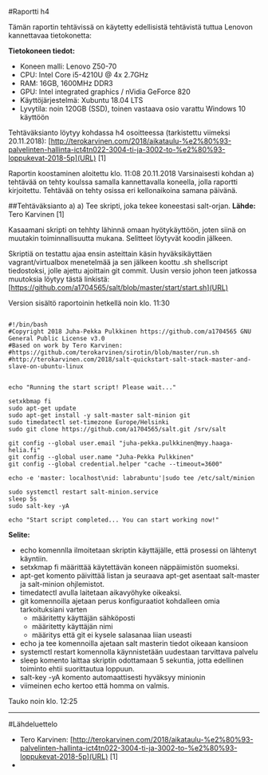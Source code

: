 #Raportti h4

Tämän raportin tehtävissä on käytetty edellisistä tehtävistä tuttua Lenovon kannettavaa tietokonetta:


**Tietokoneen tiedot:**

* Koneen malli: Lenovo Z50-70
* CPU: Intel Core i5-4210U @ 4x 2.7GHz
* RAM: 16GB, 1600MHz DDR3
* GPU: Intel integrated graphics / nVidia GeForce 820
* Käyttöjärjestelmä: Xubuntu 18.04 LTS
* Lyvytila: noin 120GB (SSD), toinen vastaava osio varattu Windows 10 käyttöön

Tehtäväksianto löytyy kohdassa h4 osoitteessa (tarkistettu viimeksi 20.11.2018):
[http://terokarvinen.com/2018/aikataulu-%e2%80%93-palvelinten-hallinta-ict4tn022-3004-ti-ja-3002-to-%e2%80%93-loppukevat-2018-5p](URL) [1]

Raportin koostaminen aloitettu klo. 11:08 20.11.2018
Varsinaisesti kohdan a) tehtävää on tehty koulssa samalla kannettavalla koneella, jolla raportti kirjoitettu. Tehtävää on tehty osissa eri kellonaikoina samana päivänä.

##Tehtäväksianto a)
a) Tee skripti, joka tekee koneestasi salt-orjan. **Lähde:** Tero Karvinen [1]


Kasaamani skripti on tehhty lähinnä omaan hyötykäyttöön, joten siinä on muutakin toiminnallisuutta mukana. Selitteet löytyvät koodin jälkeen.


Skriptiä on testattu ajaa ensin asteittain käsin hyväksikäyttäen vagrant/virtualbox menetelmää ja sen jälkeen koottu .sh shellscript tiedostoksi, jolle ajettu ajoittain git commit. Uusin versio johon teen jatkossa muutoksia löytyy tästä linkistä: [https://github.com/a1704565/salt/blob/master/start/start.sh](URL)



Version sisältö raportoinin hetkellä noin klo. 11:30

```Shell

#!/bin/bash
#Copyright 2018 Juha-Pekka Pulkkinen https://github.com/a1704565 GNU General Public License v3.0
#Based on work by Tero Karvinen:
#https://github.com/terokarvinen/sirotin/blob/master/run.sh
#http://terokarvinen.com/2018/salt-quickstart-salt-stack-master-and-slave-on-ubuntu-linux


echo "Running the start script! Please wait..."

setxkbmap fi
sudo apt-get update
sudo apt-get install -y salt-master salt-minion git
sudo timedatectl set-timezone Europe/Helsinki
sudo git clone https://github.com/a1704565/salt.git /srv/salt

git config --global user.email "juha-pekka.pulkkinen@myy.haaga-helia.fi"
git config --global user.name "Juha-Pekka Pulkkinen"
git config --global credential.helper "cache --timeout=3600"

echo -e 'master: localhost\nid: labrabuntu'|sudo tee /etc/salt/minion

sudo systemctl restart salt-minion.service
sleep 5s
sudo salt-key -yA

echo "Start script completed... You can start working now!"

```

**Selite:**

* echo komennlla ilmoitetaan skriptin käyttäjälle, että prosessi on lähtenyt käyntiin.
* setxkmap fi määrittää käytettävän koneen näppäimistön suomeksi.
* apt-get komento päivittää listan ja seuraava apt-get asentaat salt-master ja salt-minion ohjlemistot.
* timedatectl avulla laitetaan aikavyöhyke oikeaksi.
* git komennoilla ajetaan perus konfiguraatiot kohdalleen omia tarkoituksiani varten
	* määritetty käyttäjän sähköposti
	* määritetty käyttäjän nimi
	* määritys että git ei kysele salasanaa liian useasti
* echo ja tee komennoilla ajetaan salt masterin tiedot oikeaan kansioon
* systemctl restart komennolla käynnistetään uudestaan tarvittava palvelu
* sleep komento laittaa skriptin odottamaan 5 sekuntia, jotta edellinen toiminto ehtii suorittautua loppuun.
* salt-key -yA komento automaattisesti hyväksyy minionin
* viimeinen echo kertoo että homma on valmis.

Tauko noin klo. 12:25



---
#Lähdeluettelo

* Tero Karvinen: [http://terokarvinen.com/2018/aikataulu-%e2%80%93-palvelinten-hallinta-ict4tn022-3004-ti-ja-3002-to-%e2%80%93-loppukevat-2018-5p](URL) [1]
* 
